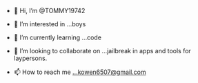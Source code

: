 - 👋 Hi, I’m @TOMMY19742
- 👀 I’m interested in ...boys
- 🌱 I’m currently learning ...code
- 💞️ I’m looking to collaborate on ...jailbreak in  apps and tools for laypersons.

- 📫 How to reach me ...kowen6507@gmail.com 

<!---
TOMMY19742/TOMMY19742 is a ✨ special ✨ repository because its `README.md` (this file) appears on your GitHub profile.
You can click the Preview link to take a look at your changes.
--->
